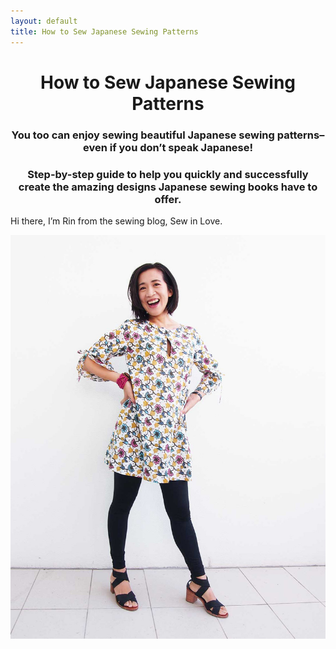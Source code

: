 ```yaml
---
layout: default
title: How to Sew Japanese Sewing Patterns
---
```

# <center>How to Sew Japanese Sewing Patterns</center>

### <center>You too can enjoy sewing beautiful Japanese sewing patterns–even if you don’t speak Japanese!</center>

### <center>Step-by-step guide to help you quickly and successfully create the amazing designs Japanese sewing books have to offer.</center>

Hi there, I’m Rin from the sewing blog, Sew in Love.

![Tunic made from Japanese sewing pattern.](/img/tunic-dress-sewing-pattern-3.jpg)
